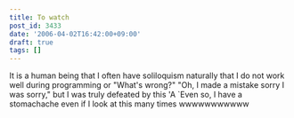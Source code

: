 ```yaml
---
title: To watch
post_id: 3433
date: '2006-04-02T16:42:00+09:00'
draft: true
tags: []
---
```


It is a human being that I often have soliloquism naturally that I do not work well during programming or "What's wrong?" "Oh, I made a mistake sorry I was sorry," but I was truly defeated by this 'A `Even so, I have a stomachache even if I look at this many times wwwwwwwwwww
